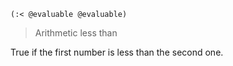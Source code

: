 ```
(:< @evaluable @evaluable)
```

> Arithmetic less than

True if the first number is less than the second one.